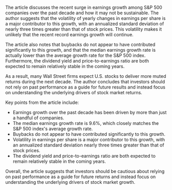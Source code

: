 The article discusses the recent surge in earnings growth among S&P 500 companies over the past decade and how it may not be sustainable. The author suggests that the volatility of yearly changes in earnings per share is a major contributor to this growth, with an annualized standard deviation of nearly three times greater than that of stock prices. This volatility makes it unlikely that the recent record earnings growth will continue.

The article also notes that buybacks do not appear to have contributed significantly to this growth, and that the median earnings growth rate is actually lower than the average growth rate for the S&P 500 index. Furthermore, the dividend yield and price-to-earnings ratio are both expected to remain relatively stable in the coming years.

As a result, many Wall Street firms expect U.S. stocks to deliver more muted returns during the next decade. The author concludes that investors should not rely on past performance as a guide for future results and instead focus on understanding the underlying drivers of stock market returns.

Key points from the article include:

* Earnings growth over the past decade has been driven by more than just a handful of companies.
* The median earnings growth rate is 9.6%, which closely matches the S&P 500 index's average growth rate.
* Buybacks do not appear to have contributed significantly to this growth.
* Volatility in earnings per share is a major contributor to this growth, with an annualized standard deviation nearly three times greater than that of stock prices.
* The dividend yield and price-to-earnings ratio are both expected to remain relatively stable in the coming years.

Overall, the article suggests that investors should be cautious about relying on past performance as a guide for future returns and instead focus on understanding the underlying drivers of stock market growth.